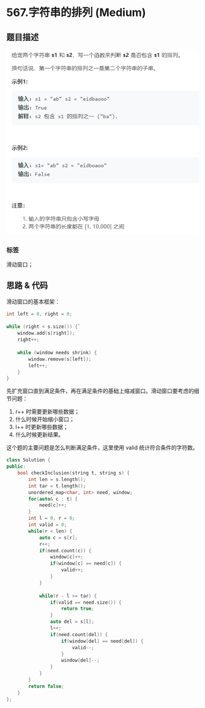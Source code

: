 # 567.字符串的排列 (Medium)

## 题目描述

![](567.png)

### 标签

滑动窗口；

## 思路 & 代码

滑动窗口的基本框架：

```c++
int left = 0, right = 0;

while (right < s.size()) {`
    window.add(s[right]);
    right++;

    while (window needs shrink) {
        window.remove(s[left]);
        left++;
    }
}
```

先扩充窗口直到满足条件，再在满足条件的基础上缩减窗口。滑动窗口要考虑的细节问题：

1. r++ 时需要更新哪些数据；
2. 什么时候开始缩小窗口；
3. l++ 时更新哪些数据；
4. 什么时候更新结果。

这个题的主要问题是怎么判断满足条件，这里使用 valid 统计符合条件的字符数。

```c++ tab="滑动窗口"
class Solution {
public:
    bool checkInclusion(string t, string s) {
        int len = s.length();
        int tar = t.length();
        unordered_map<char, int> need, window;
        for(auto& c : t) {
            need[c]++;
        }
        int l = 0, r = 0;
        int valid = 0;
        while(r < len) {
            auto c = s[r];
            r++;
            if(need.count(c)) {
                window[c]++;
                if(window[c] == need[c]) {
                    valid++;
                }
            }
            
            while(r - l >= tar) {
                if(valid == need.size()) {
                    return true;
                }
                auto del = s[l];
                l++;
                if(need.count(del)) {
                    if(window[del] == need[del]) {
                        valid--;
                    }
                    window[del]--;
                }
            }
        }
        return false;
    }
};
```